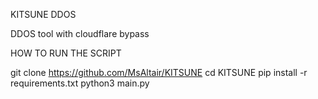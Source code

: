 KITSUNE DDOS

DDOS tool with cloudflare bypass

HOW TO RUN THE SCRIPT

git clone https://github.com/MsAltair/KITSUNE
cd KITSUNE
pip install -r requirements.txt
python3 main.py

